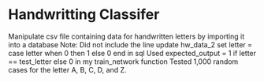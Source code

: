 # Handwritting Classifer
Manipulate csv file containing data for handwritten letters by importing it into a database
Note: Did not include the line update hw_data_2 set letter = case letter when 0 then 1 else 0 end in sql 
      Used expected_output = 1 if letter == test_letter else 0 in my train_network function
Tested 1,000 random cases for the letter A, B, C, D, and Z.
